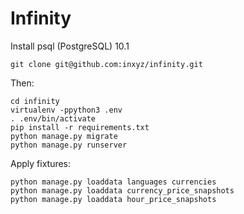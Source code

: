 # Infinity

Install psql (PostgreSQL) 10.1

`git clone git@github.com:inxyz/infinity.git`

Then:

```
cd infinity
virtualenv -ppython3 .env
. .env/bin/activate
pip install -r requirements.txt
python manage.py migrate
python manage.py runserver
```

Apply fixtures:

```
python manage.py loaddata languages currencies
python manage.py loaddata currency_price_snapshots
python manage.py loaddata hour_price_snapshots
```
